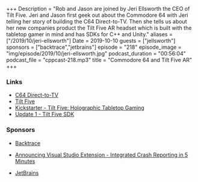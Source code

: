 +++
Description = "Rob and Jason are joined by Jeri Ellsworth the CEO of Tilt Five. Jeri and Jason first geek out about the Commodore 64 with Jeri telling her story of building the C64 Direct-to-TV. Then she tells us about her new companies product the Tilt Five AR headset which is built with the tabletop gamer in mind and has SDKs for C++ and Unity."
aliases = ["/2019/10/jeri-ellsworth"]
Date = 2019-10-10
guests = ["jellsworth"]
sponsors = ["backtrace","jetbrains"]
episode = "218"
episode_image = "img/episode/2019/10/jeri-ellsworth.jpg"
podcast_duration = "00:56:04"
podcast_file = "cppcast-218.mp3"
title = "Commodore 64 and Tilt Five AR"
+++

### Links ###

 - [C64 Direct-to-TV](https://en.wikipedia.org/wiki/C64_Direct-to-TV)
 - [Tilt Five](https://www.tiltfive.com/)
 - [Kickstarter - Tilt Five: Holographic Tabletop Gaming](https://www.kickstarter.com/projects/tiltfive/holographic-tabletop-gaming)
 - [Update 1 - Tilt Five SDK](https://www.youtube.com/watch?v=3719onxbeI0)
 
### Sponsors ###

- [Backtrace](https://backtrace.io/?utm_source=CppCast&utm_medium=CppCast)
- [Announcing Visual Studio Extension - Integrated Crash Reporting in 5 Minutes](https://backtrace.io/blog/features/visual-studio/)

- [JetBrains](https://www.jetbrains.com/cpp/?utm_source=cppcast&utm_medium=podcast&utm_content=cppcast-podcast&utm_campaign=cpp)